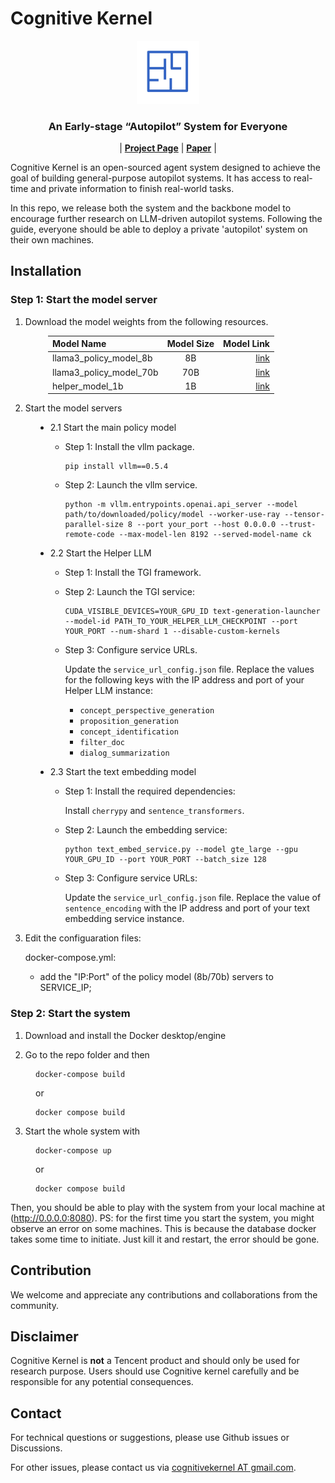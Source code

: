 # Cognitive Kernel

<p align="center">
  <picture>
    <img alt="CK" src="docs/resources/CK_logo.png" width=20%>
  </picture>
</p>

<h3 align="center">
An Early-stage “Autopilot” System for Everyone
</h3>

<p align="center">
| <a href="https://tencent-ailab.github.io/CogKernel"><b>Project Page</b></a> | <a href="http://arxiv.org/abs/2409.10277"><b>Paper</b></a> |

</p>
Cognitive Kernel is an open-sourced agent system designed to achieve the goal of building general-purpose autopilot systems.
It has access to real-time and private information to finish real-world tasks.

In this repo, we release both the system and the backbone model to encourage further research on LLM-driven autopilot systems.
Following the guide, everyone should be able to deploy a private 'autopilot' system on their own machines.

## Installation

### Step 1: Start the model server

1. Download the model weights from the following resources.

<div style="margin-left: 60px;">

| Model Name              | Model Size |                                                  Model Link |
| :---------------------- | :--------: | ----------------------------------------------------------: |
| llama3_policy_model_8b  |     8B     |     [link](https://huggingface.co/CognitiveKernel/ck-8b-v1) |
| llama3_policy_model_70b |    70B     |    [link](https://huggingface.co/CognitiveKernel/ck-70b-v1) |
| helper_model_1b         |     1B     | [link](https://huggingface.co/CognitiveKernel/helper_1b_v1) |

</div>

2. Start the model servers

<div style="margin-left: 40px;">

- 2.1 Start the main policy model

  - Step 1: Install the vllm package.
    ```
    pip install vllm==0.5.4
    ```
  - Step 2: Launch the vllm service.
    ```
    python -m vllm.entrypoints.openai.api_server --model path/to/downloaded/policy/model --worker-use-ray --tensor-parallel-size 8 --port your_port --host 0.0.0.0 --trust-remote-code --max-model-len 8192 --served-model-name ck
    ```

- 2.2 Start the Helper LLM

  - Step 1: Install the TGI framework.

  - Step 2: Launch the TGI service:
    ```
    CUDA_VISIBLE_DEVICES=YOUR_GPU_ID text-generation-launcher --model-id PATH_TO_YOUR_HELPER_LLM_CHECKPOINT --port YOUR_PORT --num-shard 1 --disable-custom-kernels
    ```
  - Step 3: Configure service URLs.

    Update the `service_url_config.json` file. Replace the values for the following keys with the IP address and port of your Helper LLM instance:

    - `concept_perspective_generation`
    - `proposition_generation`
    - `concept_identification`
    - `filter_doc`
    - `dialog_summarization`

- 2.3 Start the text embedding model

  - Step 1: Install the required dependencies:

    Install `cherrypy` and `sentence_transformers`.

  - Step 2: Launch the embedding service:
    ```
    python text_embed_service.py --model gte_large --gpu YOUR_GPU_ID --port YOUR_PORT --batch_size 128
    ```
  - Step 3: Configure service URLs:

    Update the `service_url_config.json` file. Replace the value of `sentence_encoding` with the IP address and port of your text embedding service instance.

</div>

3. Edit the configuaration files:

   docker-compose.yml:

   - add the "IP:Port" of the policy model (8b/70b) servers to SERVICE_IP;

### Step 2: Start the system

1. Download and install the Docker desktop/engine

2. Go to the repo folder and then

<div style="margin-left: 40px;">

```
docker-compose build
```

or

```
docker compose build
```

</div>

3. Start the whole system with

<div style="margin-left: 40px;">

```
docker-compose up
```

or

```
docker compose build
```

</div>

Then, you should be able to play with the system from your local machine at (http://0.0.0.0:8080). PS: for the first time you start the system, you might observe an error on some machines. This is because the database docker takes some time to initiate. Just kill it and restart, the error should be gone.

<!-- ## System Demonstration

Demo 1: Search for citations of an uploaded paper on Google Scholar.

![Demo 1](https://github.com/tencent-ailab/CogKernel/docs/static/images/Case1.mp4)

<!-- <div>
<video width="85%" controls>
        <source src="docs/static/images/Case1.mp4" type="video/mp4">
</video>
</div> -->

<!-- <br>
Demo 2: Download a scientific paper and ask related questions.

![Demo 2](https://github.com/tencent-ailab/CogKernel/docs/static/images/Case2.mp4) -->

## Contribution

We welcome and appreciate any contributions and collaborations from the community.

## Disclaimer

Cognitive Kernel is **not** a Tencent product and should only be used for research purpose.
Users should use Cognitive kernel carefully and be responsible for any potential consequences.

## Contact

For technical questions or suggestions, please use Github issues or Discussions.

For other issues, please contact us via [cognitivekernel AT gmail.com](cognitivekernel@gmail.com).
